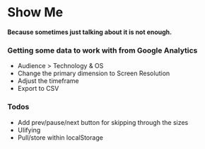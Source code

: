 # Show Me
__Because sometimes just talking about it is not enough.__

### Getting some data to work with from Google Analytics

* Audience > Technology & OS
* Change the primary dimension to Screen Resolution
* Adjust the timeframe
* Export to CSV

### Todos

* Add prev/pause/next button for skipping through the sizes
* UIifying
* Pull/store within localStorage